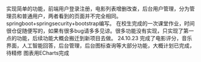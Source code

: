 实现简单的功能，前端用户登录注册，电影列表增删改查，后台用户管理，分为管理员和普通用户，两者看到的页面并不完全相同。springboot+springsecurity+bootstrap编写。
在校生完成的一次课堂作业，时间很仓促随便写的，如果有很多bug请多多见谅。很多功能没有实现，只实现了第一点的功能，后续功能大概会搬迁到新项目去做。
24.10.23
完成了电影评分，音乐界面，人工智能回答，后台管理，后台图标查询等大部分功能，大概计划已完成，待精修
图表用ECharts完成
